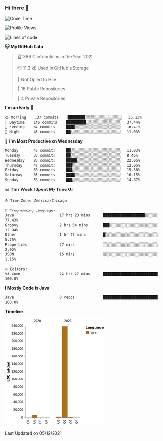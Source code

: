 ### Hi there 👋


<!--START_SECTION:waka-->
![Code Time](http://img.shields.io/badge/Code%20Time-1%2C824%20hrs%203%20mins-blue)

![Profile Views](http://img.shields.io/badge/Profile%20Views-0-blue)

![Lines of code](https://img.shields.io/badge/From%20Hello%20World%20I%27ve%20Written-248465%20lines%20of%20code-blue)

**🐱 My GitHub Data** 

> 🏆 366 Contributions in the Year 2021
 > 
> 📦 11.3 kB Used in GitHub's Storage 
 > 
> 🚫 Not Opted to Hire
 > 
> 📜 16 Public Repositories 
 > 
> 🔑 4 Private Repositories  
 > 
**I'm an Early 🐤** 

```text
🌞 Morning    137 commits    ████████░░░░░░░░░░░░░░░░░   35.13% 
🌆 Daytime    146 commits    █████████░░░░░░░░░░░░░░░░   37.44% 
🌃 Evening    64 commits     ████░░░░░░░░░░░░░░░░░░░░░   16.41% 
🌙 Night      43 commits     ██░░░░░░░░░░░░░░░░░░░░░░░   11.03%

```
📅 **I'm Most Productive on Wednesday** 

```text
Monday       43 commits     ██░░░░░░░░░░░░░░░░░░░░░░░   11.03% 
Tuesday      33 commits     ██░░░░░░░░░░░░░░░░░░░░░░░   8.46% 
Wednesday    86 commits     █████░░░░░░░░░░░░░░░░░░░░   22.05% 
Thursday     47 commits     ███░░░░░░░░░░░░░░░░░░░░░░   12.05% 
Friday       60 commits     ███░░░░░░░░░░░░░░░░░░░░░░   15.38% 
Saturday     63 commits     ████░░░░░░░░░░░░░░░░░░░░░   16.15% 
Sunday       58 commits     ███░░░░░░░░░░░░░░░░░░░░░░   14.87%

```


📊 **This Week I Spent My Time On** 

```text
⌚︎ Time Zone: America/Chicago

💬 Programming Languages: 
Java                     17 hrs 23 mins      ███████████████████░░░░░░   77.43% 
Groovy                   2 hrs 54 mins       ███░░░░░░░░░░░░░░░░░░░░░░   12.94% 
Other                    1 hr 17 mins        █░░░░░░░░░░░░░░░░░░░░░░░░   5.75% 
Properties               27 mins             ░░░░░░░░░░░░░░░░░░░░░░░░░   2.02% 
JSON                     15 mins             ░░░░░░░░░░░░░░░░░░░░░░░░░   1.15%

🔥 Editors: 
VS Code                  22 hrs 27 mins      █████████████████████████   100.0%

```

**I Mostly Code in Java** 

```text
Java                     8 repos             █████████████████████████   100.0%

```


**Timeline**

![Chart not found](https://raw.githubusercontent.com/powercasgamer/powercasgamer/master/charts/bar_graph.png) 


 Last Updated on 05/12/2021
<!--END_SECTION:waka-->
